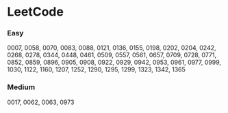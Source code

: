 # LeetCode
### Easy
0007, 0058, 0070, 0083, 0088, 0121, 0136, 0155, 0198, 0202, 0204, 0242, 0268, 0278, 0344, 0448, 0461, 0509, 0557, 0561, 0657, 0709, 0728, 0771, 0852, 0859, 0896, 0905, 0908, 0922, 0929, 0942, 0953, 0961, 0977, 0999, 1030, 1122, 1160, 1207, 1252, 1290, 1295, 1299, 1323, 1342, 1365
### Medium
0017, 0062, 0063, 0973
